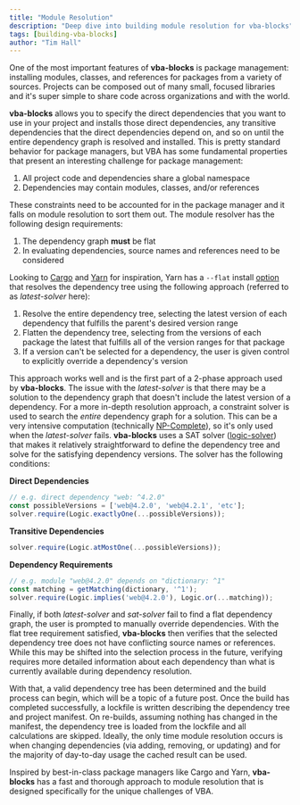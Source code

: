 ```yaml
---
title: "Module Resolution"
description: "Deep dive into building module resolution for vba-blocks"
tags: [building-vba-blocks]
author: "Tim Hall"
---
```


One of the most important features of <b class="vba-blocks">vba-blocks</b> is package management: installing modules, classes, and references for packages from a variety of sources. Projects can be composed out of many small, focused libraries and it's super simple to share code across organizations and with the world. 

<b class="vba-blocks">vba-blocks</b> allows you to specify the direct dependencies that you want to use in your project and installs those direct dependencies, any transitive dependencies that the direct dependencies depend on, and so on until the entire dependency graph is resolved and installed. This is pretty standard behavior for package managers, but VBA has some fundamental properties that present an interesting challenge for package management:

1. All project code and dependencies share a global namespace
2. Dependencies may contain modules, classes, and/or references

These constraints need to be accounted for in the package manager and it falls on module resolution to sort them out. The module resolver has the following design requirements:

1. The dependency graph __must__ be flat
2. In evaluating dependencies, source names and references need to be considered

Looking to [Cargo](https://github.com/rust-lang/cargo) and [Yarn](https://github.com/yarnpkg/yarn) for inspiration, Yarn has a `--flat` install [option](https://yarnpkg.com/en/docs/cli/install#yarn-install---flat-a-classtoc-idtoc-yarn-install-flat-hreftoc-yarn-install-flata) that resolves the dependency tree using the following approach (referred to as _latest-solver_ here):

1. Resolve the entire dependency tree, selecting the latest version of each dependency that fulfills the parent's desired version range
2. Flatten the dependency tree, selecting from the versions of each package the latest that fulfills all of the version ranges for that package
3. If a version can't be selected for a dependency, the user is given control to explicitly override a dependency's version

This approach works well and is the first part of a 2-phase approach used by <b class="vba-blocks">vba-blocks</b>. The issue with the _latest-solver_ is that there may be a solution to the dependency graph that doesn't include the latest version of a dependency. For a more in-depth resolution approach, a constraint solver is used to search the _entire_ dependency graph for a solution. This can be a very intensive computation (technically [NP-Complete](https://research.swtch.com/version-sat)), so it's only used when the _latest-solver_ fails. <b class="vba-blocks">vba-blocks</b> uses a SAT solver ([logic-solver](https://github.com/meteor/logic-solver)) that makes it relatively straightforward to define the dependency tree and solve for the satisfying dependency versions. The solver has the following conditions:

__Direct Dependencies__

```js
// e.g. direct dependency "web: ^4.2.0"
const possibleVersions = ['web@4.2.0', 'web@4.2.1', 'etc'];
solver.require(Logic.exactlyOne(...possibleVersions));
```

__Transitive Dependencies__

```js
solver.require(Logic.atMostOne(...possibleVersions));
```

__Dependency Requirements__

```js
// e.g. module "web@4.2.0" depends on "dictionary: ^1"
const matching = getMatching(dictionary, '^1');
solver.require(Logic.implies('web@4.2.0'), Logic.or(...matching));
```

Finally, if both _latest-solver_ and _sat-solver_ fail to find a flat dependency graph, the user is prompted to manually override dependencies. With the flat tree requirement satisfied, <b class="vba-blocks">vba-blocks</b> then verifies that the selected dependency tree does not have conflicting source names or references. While this may be shifted into the selection process in the future, verifying requires more detailed information about each dependency than what is currently available during dependency resolution.

With that, a valid dependency tree has been determined and the build process can begin, which will be a topic of a future post. Once the build has completed successfully, a lockfile is written describing the dependency tree and project manifest. On re-builds, assuming nothing has changed in the manifest, the dependency tree is loaded from the lockfile and all calculations are skipped. Ideally, the only time module resolution occurs is when changing dependencies (via adding, removing, or updating) and for the majority of day-to-day usage the cached result can be used.

Inspired by best-in-class package managers like Cargo and Yarn, <b class="vba-blocks">vba-blocks</b> has a fast and thorough approach to module resolution that is designed specifically for the unique challenges of VBA. 